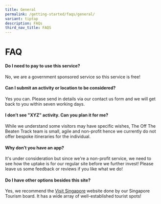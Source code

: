 ```yaml
---
title: General
permalink: /getting-started/faqs/general/
variant: tiptap
description: FAQs
third_nav_title: FAQS
---
```

<h1><strong>FAQ</strong></h1>
<h4>Do I need to pay to use this service?</h4>
<p>No, we are a government sponsored service so this service is free!</p>
<h4>Can I submit an activity or location to be considered?</h4>
<p>Yes you can. Please send in details via our contact us form and we will
get back to you within seven working days.</p>
<h4>I don’t see "XYZ" activity. Can you plan it for me?</h4>
<p>While we understand some visitors may have specific wishes, The Off The
Beaten Track team is small, agile and non-profit hence we currently do
not offer bespoke itineraries for the individual.</p>
<h4>Why don’t you have an app?</h4>
<p>It's under consideration but since we're a non-profit service, we need
to see how the uptake is for our regular site before we further invest!
Please leave us some feedback or reviews if you like what we do!</p>
<h4>Do I have other options besides this site?</h4>
<p>Yes, we recommend the <a href="https://www.visitsingapore.com/" rel="noopener noreferrer nofollow" target="_blank">Visit Singapore</a> website done
by our Singapore Tourism board. It has a wide array of well-established
tourist spots!</p>